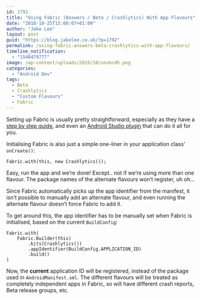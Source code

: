 ```yaml
---
id: 1792
title: "Using Fabric (Answers / Beta / Crashlytics) With App Flavours"
date: "2018-10-25T15:00:07+01:00"
author: "Jake Lee"
layout: post
guid: "https://blog.jakelee.co.uk/?p=1792"
permalink: /using-fabric-answers-beta-crashlytics-with-app-flavours/
timeline_notification:
  - "1540479777"
image: /wp-content/uploads/2018/10/xnvbcdh.png
categories:
  - "Android Dev"
tags:
  - Beta
  - Crashlytics
  - "Custom Flavours"
  - Fabric
---
```


Setting up Fabric is usually pretty straightforward, especially as they have a [step by step guide](https://fabric.io/kits/android/crashlytics/install), and even an [Android Studio plugin](https://fabric.io/downloads/android-studio) that can do it all for you.

Initialising Fabric is also just a simple one-liner in your application class’ `onCreate()`:

```
Fabric.with(this, new Crashlytics());
```

Easy, run the app and we’re done! Except.. not if we’re using more than one flavour. The package names of the alternate flavours won’t register, uh oh…

Since Fabric automatically picks up the app identifier from the manifest, it isn’t possible to manually add an alternate flavour, and even running the alternate flavour doesn’t force Fabric to add it.

To get around this, the app identifier has to be manually set when Fabric is initialised, based on the current `BuildConfig`:

```
Fabric.with(
    Fabric.Builder(this)
        .kits(Crashlytics())
        .appIdentifier(BuildConfig.APPLICATION_ID)
        .build()
)
```

Now, the **current** application ID will be registered, instead of the package used in `AndroidManifest.xml`. The different flavours will be treated as completely independent apps in Fabric, so will have different crash reports, Beta release groups, etc.

